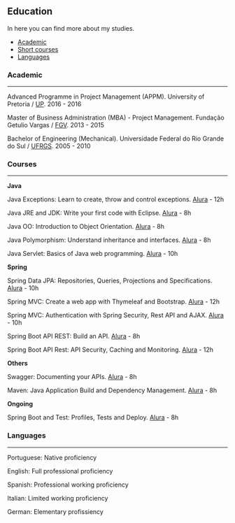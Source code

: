 ## Education

In here you can find more about my studies.

- [Academic](https://github.com/francislopes/education/blob/main/README.md#academic)
- [Short courses](https://github.com/francislopes/education/blob/main/README.md#courses)
- [Languages](https://github.com/francislopes/education/blob/main/README.md#languages)



### Academic
---

Advanced Programme in Project Management (APPM). University of Pretoria / [UP](https://www.up.ac.za). 2016 - 2016

Master of Business Administration (MBA) - Project Management. Fundação Getulio Vargas / [FGV](https://portal.fgv.br). 2013 - 2015

Bachelor of Engineering (Mechanical). Universidade Federal do Rio Grande do Sul / [UFRGS](http://www.ufrgs.br/ufrgs/inicial). 2005 - 2010


### Courses
---

**Java**

Java Exceptions: Learn to create, throw and control exceptions. [Alura](https://www.alura.com.br) - 12h

Java JRE and JDK: Write your first code with Eclipse. [Alura](https://www.alura.com.br) - 8h

Java OO: Introduction to Object Orientation. [Alura](https://www.alura.com.br) - 8h

Java Polymorphism: Understand inheritance and interfaces. [Alura](https://www.alura.com.br) - 8h

Java Servlet: Basics of Java web programming. [Alura](https://www.alura.com.br) - 10h


**Spring**

Spring Data JPA: Repositories, Queries, Projections and Specifications. [Alura](https://www.alura.com.br) - 10h

Spring MVC: Create a web app with Thymeleaf and Bootstrap. [Alura](https://www.alura.com.br) - 12h

Spring MVC: Authentication with Spring Security, Rest API and AJAX. [Alura](https://www.alura.com.br) - 10h

Spring Boot API REST: Build an API. [Alura](https://www.alura.com.br) - 8h

Spring Boot API Rest: API Security, Caching and Monitoring. [Alura](https://www.alura.com.br) - 12h


**Others**

Swagger: Documenting your APIs. [Alura](https://www.alura.com.br) - 8h

Maven: Java Application Build and Dependency Management. [Alura](https://www.alura.com.br) - 8h


**Ongoing**

Spring Boot and Test: Profiles, Tests and Deploy. [Alura](https://www.alura.com.br) - 8h





### Languages
---

Portuguese: Native proficiency

English: Full professional proficiency

Spanish: Professional working proficiency

Italian: Limited working proficiency

German: Elementary profissiency
